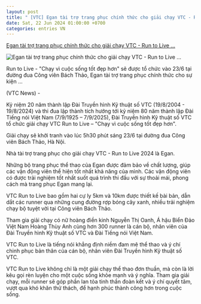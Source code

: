 ```yaml
---
layout: post
title: " [VTC] Egan tài trợ trang phục chính thức cho giải chạy VTC - Run to Live ..."
date: Sat, 22 Jun 2024 01:00:00 +0700
categories: entries VN
---
```

[Egan tài trợ trang phục chính thức cho giải chạy VTC - Run to Live ...](https://vtcnews.vn/egan-tai-tro-trang-phuc-chinh-thuc-cho-giai-chay-vtc-run-to-live-2024-ar878559.html)

![Egan tài trợ trang phục chính thức cho giải chạy VTC - Run to Live ...](http://cdn-i.vtcnews.vn/resize/C1MObpz_eHyYFGEOT9miJg2/upload/2024/06/20/vtc-run-to-live-11163660.jpg)

Run to Live - "Chạy vì cuộc sống tốt đẹp hơn" sẽ được tổ chức vào 23/6 tại đường đua Công viên Bách Thảo, Egan tài trợ trang phục chính thức cho sự kiện ...

(VTC News) -

Kỷ niệm 20 năm thành lập Đài Truyền hình Kỹ thuật số VTC (19/8/2004 - 19/8/2024) và thi đua lập thành tích hướng tới kỷ niệm 80 năm thành lập Đài Tiếng nói Việt Nam (7/9/1925 – 7/9/2025), Đài Truyền hình Kỹ thuật số VTC tổ chức giải chạy VTC Run to Live – "Chạy vì cuộc sống tốt đẹp hơn".

Giải chạy sẽ khởi tranh vào lúc 5h30 phút sáng 23/6 tại đường đua Công viên Bách Thảo, Hà Nội.

Nhà tài trợ trang phục cho giải chạy VTC - Run to Live 2024 là Egan.

Những bộ trang phục thể thao của Egan được đảm bảo về chất lượng, giúp các vận động viên thể hiện tốt nhất khả năng của mình. Các vận động viên có được trải nghiệm tốt nhất suốt quá trình thi đấu với sự thoải mái, phong cách mà trang phục Egan mang lại.

VTC Run to Live bao gồm hai cự ly 5km và 10km được thiết kế bài bản, dẫn dắt các runner qua những cung đường rợp bóng cây xanh, nhiều trải nghiệm chạy bộ tuyệt vời tại Công viên Bách Thảo.

Tham gia giải chạy có nữ hoàng điền kinh Nguyễn Thị Oanh, Á hậu Biển Đảo Việt Nam Hoàng Thùy Anh cùng hơn 300 runner là cán bộ, nhân viên của Đài Truyền hình Kỹ thuật số VTC và Đài Tiếng nói Việt Nam.

VTC Run to Live là tiếng nói khẳng định niềm đam mê thể thao và ý chí chinh phục bản thân của cán bộ, nhân viên Đài Truyền hình Kỹ thuật số VTC.

VTC Run to Live không chỉ là một giải chạy thể thao đơn thuần, mà còn là lời kêu gọi rèn luyện cho một cuộc sống khỏe mạnh và ý nghĩa. Tham gia giải chạy, mỗi runner sẽ góp phần lan tỏa tinh thần đoàn kết và ý chí quyết tâm, vượt qua khó khăn thử thách, để hạnh phúc thành công hơn trong cuộc sống.

